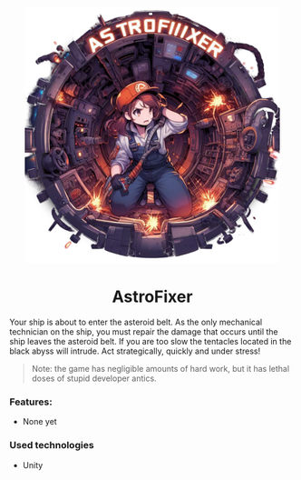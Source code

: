 <div align="center">
<img src="readme/logo.png" width="450px" alt="AstroFixer"/>
<h1>AstroFixer</h1>
</div>
<p>Your ship is about to enter the asteroid belt. As the only mechanical technician on the ship, you must repair the damage that occurs until the ship leaves the asteroid belt. If you are too slow the tentacles located in the black abyss will intrude. Act strategically, quickly and under stress!</p>

> Note: the game has negligible amounts of hard work, but it has lethal doses of stupid developer antics.

### Features:
* None yet

### Used technologies
* Unity